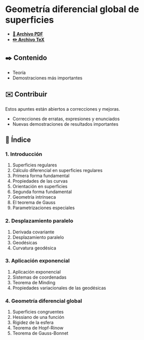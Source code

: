 # Geometría diferencial global de superficies

-   [**📄 Archivo PDF**](https://github.com/DanielSevillano/matematicas-latex/blob/main/Geometr%C3%ADa%20diferencial%20global%20de%20superficies/Geometr%C3%ADa%20diferencial%20global%20de%20superficies.pdf)
-   [**✏️ Archivo TeX**](https://github.com/DanielSevillano/matematicas-latex/blob/main/Geometr%C3%ADa%20diferencial%20global%20de%20superficies/Geometr%C3%ADa%20diferencial%20global%20de%20superficies.tex)

## ✒️ Contenido

-   Teoría
-   Demostraciones más importantes

## ✉️ Contribuir

Estos apuntes están abiertos a correcciones y mejoras.

-   Correcciones de erratas, expresiones y enunciados
-   Nuevas demostraciones de resultados importantes

## 📖 Índice

### 1. Introducción

1. Superficies regulares
2. Cálculo diferencial en superficies regulares
3. Primera forma fundamental
4. Propiedades de las curvas
5. Orientación en superficies
6. Segunda forma fundamental
7. Geometría intrínseca
8. El teorema de Gauss
9. Parametrizaciones especiales

### 2. Desplazamiento paralelo

1. Derivada covariante
2. Desplazamiento paralelo
3. Geodésicas
4. Curvatura geodésica

### 3. Aplicación exponencial

1. Aplicación exponencial
2. Sistemas de coordenadas
3. Teorema de Minding
4. Propiedades variacionales de las geodésicas

### 4. Geometría diferencial global

1. Superficies congruentes
2. Hessiano de una función
3. Rigidez de la esfera
4. Teorema de Hopf-Rinow
5. Teorema de Gauss-Bonnet
